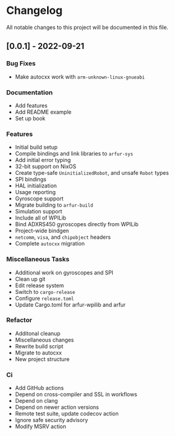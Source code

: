# Changelog

All notable changes to this project will be documented in this file.

## [0.0.1] - 2022-09-21

### Bug Fixes

- Make autocxx work with `arm-unknown-linux-gnueabi`

### Documentation

- Add features
- Add README example
- Set up book

### Features

- Initial build setup
- Compile bindings and link libraries to `arfur-sys`
- Add initial error typing
- 32-bit support on NixOS
- Create type-safe `UninitializedRobot`, and unsafe `Robot` types
- SPI bindings
- HAL initialization
- Usage reporting
- Gyroscope support
- Migrate building to `arfur-build`
- Simulation support
- Include all of WPILib
- Bind ADXRS450 gyroscopes directly from WPILib
- Project-wide bindgen
- `netcomm`, `visa`, and `chipobject` headers
- Complete `autocxx` migration

### Miscellaneous Tasks

- Additional work on gyroscopes and SPI
- Clean up git
- Edit release system
- Switch to `cargo-release`
- Configure `release.toml`
- Update Cargo.toml for arfur-wpilib and arfur

### Refactor

- Additonal cleanup
- Miscellaneous changes
- Rewrite build script
- Migrate to autocxx
- New project structure

### Ci

- Add GitHub actions
- Depend on cross-compiler and SSL in workflows
- Depend on clang
- Depend on newer action versions
- Remote test suite, update codecov action
- Ignore safe security advisory
- Modify MSRV action

<!-- generated by git-cliff -->

